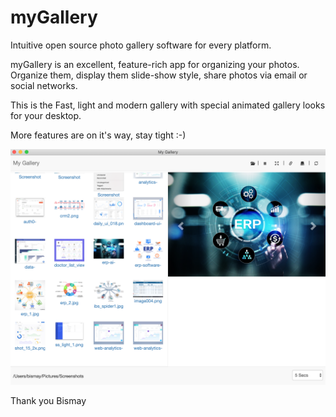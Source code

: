 # myGallery

Intuitive open source photo gallery software for every platform.

myGallery is an excellent, feature-rich app for organizing your photos. Organize them, display them slide-show style, share photos via email or social networks. 

This is the Fast, light and modern gallery with special animated gallery looks for your desktop.

More features are on it's way, stay tight :-)

![Screenshot](https://github.com/bismay4u/myGallery/blob/master/build/screenshot.png)

Thank you
Bismay